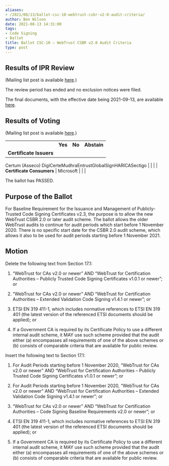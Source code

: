 ```yaml
---
aliases:
- /2021/08/13/ballot-csc-10-webtrust-csbr-v2-0-audit-criteria/
author: Ben Wilson
date: 2021-08-13 14:31:00
tags:
- Code Signing
- Ballot
title: Ballot CSC-10 – WebTrust CSBR v2.0 Audit Criteria
type: post
---
```


## Results of IPR Review

(Mailing list post is available [here][1].)

The review period has ended and no exclusion notices were filed.

The final documents, with the effective date being 2021-09-13, are available [here][2].

## Results of Voting

(Mailing list post is available [here][3].)

| | | | |
| --- | --- | --- | --- |
| | **Yes** | **No** | **Abstain** |
| **Certificate Issuers** |
Certum (Asseco) DigiCerteMudhraEntrustGlobalSignHARICASectigo
| | |
| **Certificate Consumers** |
Microsoft
| | |

The ballot has PASSED.

## Purpose of the Ballot

For Baseline Requirement for the Issuance and Management of Publicly-Trusted Code Signing Certificates v2.3, the purpose is to allow the new WebTrust CSBR 2.0 or later audit scheme. The ballot allows the older WebTrust audits to continue for audit periods which start before 1 November 2020. There is no specific start date for the CSBR 2.0 audit scheme, which allows it also to be used for audit periods starting before 1 November 2021.

## Motion

Delete the following text from Section 17.1:

1. “WebTrust for CAs v2.0 or newer” AND “WebTrust for Certification Authorities – Publicly Trusted Code Signing Certificates v1.0.1 or newer”; or

1. “WebTrust for CAs v2.0 or newer” AND “WebTrust for Certification Authorities – Extended Validation Code Signing v1.4.1 or newer”; or

1. ETSI EN 319 411-1, which includes normative references to ETSI EN 319 401 (the latest version of the referenced ETSI documents should be applied); or

1. If a Government CA is required by its Certificate Policy to use a different internal audit scheme, it MAY use such scheme provided that the audit either (a) encompasses all requirements of one of the above schemes or (b) consists of comparable criteria that are available for public review.

Insert the following text to Section 17.1:

1. For Audit Periods starting before 1 November 2020, “WebTrust for CAs v2.0 or newer” AND “WebTrust for Certification Authorities – Publicly Trusted Code Signing Certificates v1.0.1 or newer”; or

1. For Audit Periods starting before 1 November 2020, “WebTrust for CAs v2.0 or newer” AND “WebTrust for Certification Authorities – Extended Validation Code Signing v1.4.1 or newer”; or

1. “WebTrust for CAs v2.0 or newer” AND “WebTrust for Certification Authorities – Code Signing Baseline Requirements v2.0 or newer”; or

1. ETSI EN 319 411-1, which includes normative references to ETSI EN 319 401 (the latest version of the referenced ETSI documents should be applied); or

1. If a Government CA is required by its Certificate Policy to use a different internal audit scheme, it MAY use such scheme provided that the audit either (a) encompasses all requirements of one of the above schemes or (b) consists of comparable criteria that are available for public review.

[1]: https://lists.cabforum.org/pipermail/cscwg-public/2021-September/000537.html
[2]: /working-groups/code-signing/documents/
[3]: https://lists.cabforum.org/pipermail/cscwg-public/2021-August/000505.html